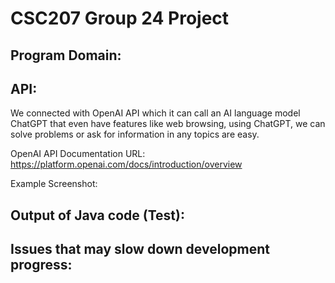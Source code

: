 # CSC207 Group 24 Project

## Program Domain:


## API: 

We connected with OpenAI API which it can call an AI language model ChatGPT that even have features like web browsing, using ChatGPT, we can solve problems or ask for information in any topics are easy.

OpenAI API Documentation URL: https://platform.openai.com/docs/introduction/overview

Example Screenshot:

## Output of Java code (Test):

## Issues that may slow down development progress:
